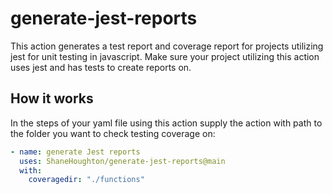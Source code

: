 # generate-jest-reports
This action generates a test report and coverage report for projects utilizing jest for unit testing in javascript.
Make sure your project utilizing this action uses jest and has tests to create reports on.
## How it works
In the steps of your yaml file using this action supply the action with path to the folder you want to check testing coverage on:
```yaml
- name: generate Jest reports
  uses: ShaneHoughton/generate-jest-reports@main
  with:
    coveragedir: "./functions"
```